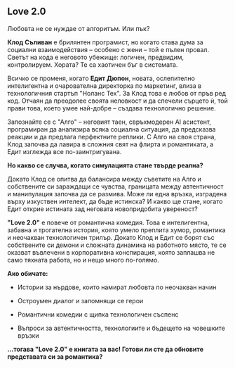 ## Love 2.0

Любовта не се нуждае от алгоритъм. Или пък?

**Клод Съливан** е брилянтен програмист, но когато става дума за социални взаимодействия – особено с жени – той е пълен провал. Светът на кода е неговото убежище: логичен, предвидим, контролируем. Хората? Те са хаотичен бъг в системата.

Всичко се променя, когато **Едит Дюпон**, новата, ослепително интелигентна и очарователна директорка по маркетинг, влиза в технологичния стартъп "Ноланс Тех". За Клод това е любов от пръв ред код. Отчаян да преодолее своята неловкост и да спечели сърцето ѝ, той прави това, което умее най-добре – създава технологично решение.

Запознайте се с "Алго" – неговият таен, свръхмодерен AI асистент, програмиран да анализира всяка социална ситуация, да предсказва реакции и да предлага перфектните реплики. С Алго на своя страна, Клод започва да лавира в сложния свят на флирта и романтиката, а Едит изглежда все по-заинтригувана.

**Но какво се случва, когато симулацията стане твърде реална?**

Докато Клод се опитва да балансира между съветите на Алго и собствените си зараждащи се чувства, границата между автентичност и манипулация започва да се размива. Може ли една връзка, изградена върху изкуствен интелект, да бъде истинска? И какво ще стане, когато Едит открие истината зад неговата новопридобита увереност?

**"Love 2.0"** е повече от романтична комедия. Това е интелигентна, забавна и трогателна история, която умело преплита хумор, романтика и неочакван технологичен трилър. Докато Клод и Едит се борят със собствените си демони и сложната динамика на работното място, те се оказват въвлечени в корпоративна конспирация, която заплашва не само тяхната работа, но и нещо много по-голямо.

**Ако обичате:**

- Истории за нърдове, които намират любовта по неочакван начин

- Остроумен диалог и запомнящи се герои

- Романтични комедии с щипка технологичен съспенс

- Въпроси за автентичността, технологиите и бъдещето на човешките връзки

**...тогава "Love 2.0" е книгата за вас! Готови ли сте да обновите представата си за романтика?**
